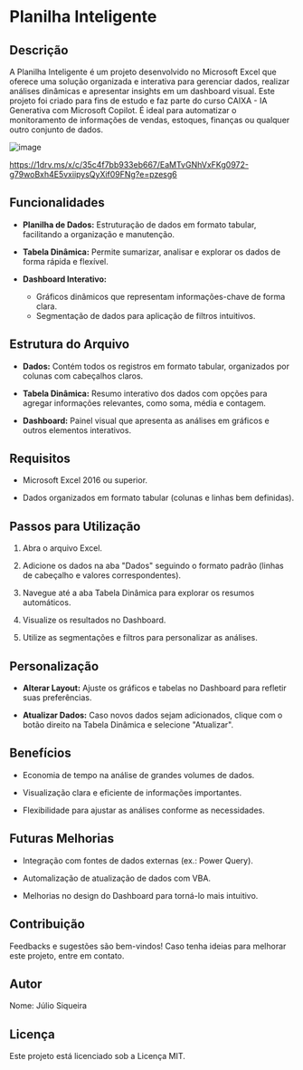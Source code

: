# Planilha Inteligente
## Descrição 
A Planilha Inteligente é um projeto desenvolvido no Microsoft Excel que oferece uma solução organizada e interativa para gerenciar dados, realizar análises dinâmicas e apresentar insights em um dashboard visual. Este projeto foi criado para fins de estudo e faz parte do curso CAIXA - IA Generativa com Microsoft Copilot. É ideal para automatizar o monitoramento de informações de vendas, estoques, finanças ou qualquer outro conjunto de dados.

![image](https://github.com/user-attachments/assets/01d113c8-0cb0-4bbe-aa6b-2dbea435a9d5)

https://1drv.ms/x/c/35c4f7bb933eb667/EaMTvGNhVxFKg0972-g79woBxh4E5vxiipysQyXif09FNg?e=pzesg6

## Funcionalidades

* **Planilha de Dados:** Estruturação de dados em formato tabular, facilitando a organização e manutenção.

* **Tabela Dinâmica:** Permite sumarizar, analisar e explorar os dados de forma rápida e flexível.

* **Dashboard Interativo:**
  * Gráficos dinâmicos que representam informações-chave de forma clara.
  * Segmentação de dados para aplicação de filtros intuitivos.

## Estrutura do Arquivo

* **Dados:** Contém todos os registros em formato tabular, organizados por colunas com cabeçalhos claros.

* **Tabela Dinâmica:** Resumo interativo dos dados com opções para agregar informações relevantes, como soma, média e contagem.

* **Dashboard:** Painel visual que apresenta as análises em gráficos e outros elementos interativos.

## Requisitos

* Microsoft Excel 2016 ou superior.

* Dados organizados em formato tabular (colunas e linhas bem definidas).

## Passos para Utilização

1.  Abra o arquivo Excel.

2.  Adicione os dados na aba "Dados" seguindo o formato padrão (linhas de cabeçalho e valores correspondentes).

3.  Navegue até a aba Tabela Dinâmica para explorar os resumos automáticos.

4.  Visualize os resultados no Dashboard.

5.  Utilize as segmentações e filtros para personalizar as análises.

## Personalização

* **Alterar Layout:** Ajuste os gráficos e tabelas no Dashboard para refletir suas preferências.

* **Atualizar Dados:** Caso novos dados sejam adicionados, clique com o botão direito na Tabela Dinâmica e selecione "Atualizar".

## Benefícios

* Economia de tempo na análise de grandes volumes de dados.

* Visualização clara e eficiente de informações importantes.

* Flexibilidade para ajustar as análises conforme as necessidades.

## Futuras Melhorias

* Integração com fontes de dados externas (ex.: Power Query).

* Automalização de atualização de dados com VBA.

* Melhorias no design do Dashboard para torná-lo mais intuitivo.

## Contribuição

Feedbacks e sugestões são bem-vindos! Caso tenha ideias para melhorar este projeto, entre em contato.

## Autor

Nome: Júlio Siqueira

## Licença

Este projeto está licenciado sob a Licença MIT.
  

